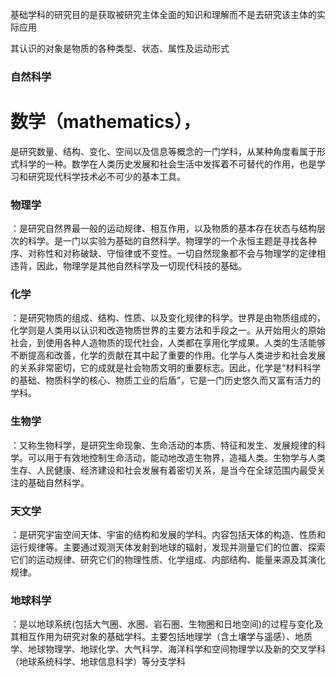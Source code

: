 基础学科的研究目的是获取被研究主体全面的知识和理解而不是去研究该主体的实际应用

其认识的对象是物质的各种类型、状态、属性及运动形式

### 自然科学

# 数学（mathematics），
是研究数量、结构、变化、空间以及信息等概念的一门学科，从某种角度看属于形式科学的一种。数学在人类历史发展和社会生活中发挥着不可替代的作用，也是学习和研究现代科学技术必不可少的基本工具。

### 物理学
：是研究自然界最一般的运动规律、相互作用，以及物质的基本存在状态与结构层次的科学。是一门以实验为基础的自然科学。物理学的一个永恒主题是寻找各种序、对称性和对称破缺、守恒律或不变性。一切自然现象都不会与物理学的定律相违背，因此，物理学是其他自然科学及一切现代科技的基础。

### 化学
：是研究物质的组成、结构、性质、以及变化规律的科学。世界是由物质组成的，化学则是人类用以认识和改造物质世界的主要方法和手段之一。从开始用火的原始社会，到使用各种人造物质的现代社会，人类都在享用化学成果。人类的生活能够不断提高和改善，化学的贡献在其中起了重要的作用。化学与人类进步和社会发展的关系非常密切，它的成就是社会物质文明的重要标志。因此，化学是“材料科学的基础、物质科学的核心、物质工业的后盾”，它是一门历史悠久而又富有活力的学科。

### 生物学
：又称生物科学，是研究生命现象、生命活动的本质、特征和发生、发展规律的科学。可以用于有效地控制生命活动，能动地改造生物界，造福人类。生物学与人类生存、人民健康、经济建设和社会发展有着密切关系，是当今在全球范围内最受关注的基础自然科学。

### 天文学
：是研究宇宙空间天体、宇宙的结构和发展的学科。内容包括天体的构造、性质和运行规律等。主要通过观测天体发射到地球的辐射，发现并测量它们的位置、探索它们的运动规律、研究它们的物理性质、化学组成、内部结构、能量来源及其演化规律。

### 地球科学
：是以地球系统(包括大气圈、水圈、岩石圈、生物圈和日地空间)的过程与变化及其相互作用为研究对象的基础学科。主要包括地理学（含土壤学与遥感）、地质学、地球物理学、地球化学、大气科学、海洋科学和空间物理学以及新的交叉学科（地球系统科学、地球信息科学）等分支学科

